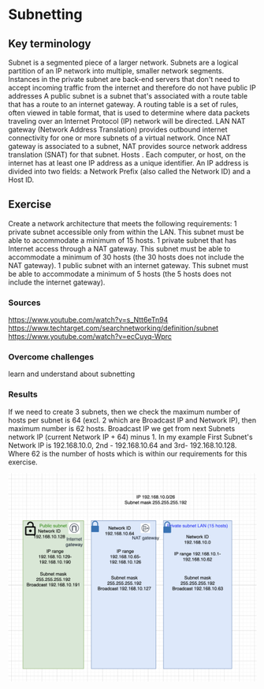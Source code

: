 # Subnetting
 

## Key terminology

Subnet is a segmented piece of a larger network. Subnets are a logical partition of an IP network into multiple, smaller network segments.  
Instances in the private subnet are back-end servers that don't need to accept incoming traffic from the internet and therefore do not have public IP addresses
A public subnet is a subnet that's associated with a route table that has a route to an internet gateway.
A routing table is a set of rules, often viewed in table format, that is used to determine where data packets traveling over an Internet Protocol (IP) network will be directed.
LAN
NAT gateway (Network Address Translation) provides outbound internet connectivity for one or more subnets of a virtual network. Once NAT gateway is associated to a subnet, NAT provides source network address translation (SNAT) for that subnet. 
Hosts . Each computer, or host, on the internet has at least one IP address as a unique identifier.
An IP address is divided into two fields: a Network Prefix (also called the Network ID) and a Host ID.

## Exercise

Create a network architecture that meets the following requirements:
1 private subnet accessible only from within the LAN. This subnet must be able to accommodate a minimum of 15 hosts.
1 private subnet that has Internet access through a NAT gateway. This subnet must be able to accommodate a minimum of 30 hosts (the 30 hosts does not include the NAT gateway).
1 public subnet with an internet gateway. This subnet must be able to accommodate a minimum of 5 hosts (the 5 hosts does not include the internet gateway).


### Sources

https://www.youtube.com/watch?v=s_Ntt6eTn94
https://www.techtarget.com/searchnetworking/definition/subnet
https://www.youtube.com/watch?v=ecCuyq-Wprc


### Overcome challenges

learn and understand about subnetting

### Results

If we need to create 3 subnets, then we check the maximum number of hosts per subnet is 64 (excl. 2 which are Broadcast IP and Network IP), then maximum number is 62 hosts.
Broadcast IP we get from next Subnets network IP (current Network IP + 64) minus 1. 
In my example First Subnet's Network IP is 192.168.10.0, 2nd - 192.168.10.64 and 3rd- 192.168.10.128. Where 62 is the number of hosts which is within our requirements for this exercise.

![Screenshot](https://github.com/Techgrounds-Cloud-9/cloud-9-elenageller/blob/main/00_includes/NTW-06-1.png)


